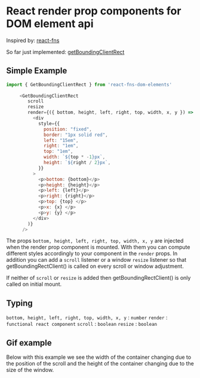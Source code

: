 # React render prop components for DOM element api

Inspired by: [react-fns](https://github.com/jaredpalmer/react-fns)

So far just implemented: [getBoundingClientRect](https://developer.mozilla.org/en-US/docs/Web/API/Element/getBoundingClientRect)

## Simple Example

```js
import { GetBoundingClientRect } from 'react-fns-dom-elements'
     
     <GetBoundingClientRect
        scroll
        resize
        render={({ bottom, height, left, right, top, width, x, y }) => (
          <div
            style={{
              position: "fixed",
              border: "1px solid red",
              left: "15em",
              right: "1em",
              top: "1em",
              width: `${top * -1}px`,
              height: `${right / 2}px`,
            }}
          >
            <p>bottom: {bottom}</p>
            <p>height: {height}</p>
            <p>left: {left}</p>
            <p>right: {right}</p>
            <p>top: {top} </p>
            <p>x: {x} </p>
            <p>y: {y} </p>
          </div>
        )}
      />

```

The props `bottom, height, left, right, top, width, x, y` are injected when the render prop component is mounted. With them you can compute different styles accordingly to your component in the `render` props. In addition you can add a `scroll` listener or a window `resize` listener so that getBoundingRectClient() is called on every scroll or window adjustment. 

If neither of `scroll` or `resize` is added then getBoundingRectClient() is only called on initial mount. 

## Typing
 `bottom, height, left, right, top, width, x, y` : `number`
 `render` : `functional react component`
 `scroll` : `boolean`
 `resize` : `boolean`
 
 ## Gif example
 
 Below with this example we see the width of the container changing due to the position of the scroll and the height of the container changing due to the size of the window. 
 
 
 
 
 
 
